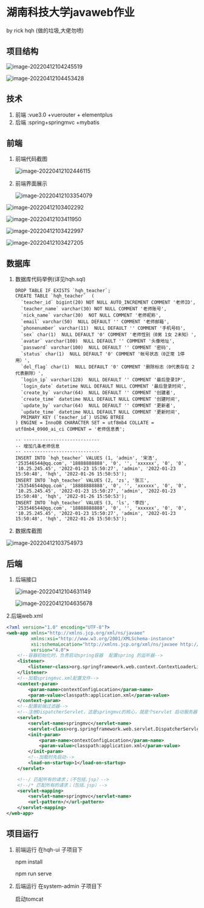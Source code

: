 # 湖南科技大学javaweb作业

by rick hqh  (做的垃圾,大佬勿喷)

## 项目结构



![image-20220412104245519](https://cdn.jsdelivr.net/gh/rickhqh/pic/img/202204121042794.png)

![image-20220412104453428](https://cdn.jsdelivr.net/gh/rickhqh/pic/img/202204121044763.png)



## 技术

1. 前端 :vue3.0 +vuerouter + elementplus
2. 后端 :spring+springmvc +mybatis

## 前端

1. 前端代码截图

   ![image-20220412102446115](https://cdn.jsdelivr.net/gh/rickhqh/pic/img/202204121029584.png)

2. 前端界面展示

   ![image-20220412103354079](https://cdn.jsdelivr.net/gh/rickhqh/pic/img/202204121033376.png)

![image-20220412103402292](https://cdn.jsdelivr.net/gh/rickhqh/pic/img/202204121034580.png)

![image-20220412103411950](https://cdn.jsdelivr.net/gh/rickhqh/pic/img/202204121034147.png)

![image-20220412103422997](https://cdn.jsdelivr.net/gh/rickhqh/pic/img/202204121034211.png)

![image-20220412103427205](https://cdn.jsdelivr.net/gh/rickhqh/pic/img/202204121034445.png)





## 数据库

1. 数据库代码举例(详见hqh.sql)

   ```mysql
   DROP TABLE IF EXISTS `hqh_teacher`;
   CREATE TABLE `hqh_teacher`  (
     `teacher_id` bigint(20) NOT NULL AUTO_INCREMENT COMMENT '老师ID',
     `teacher_name` varchar(30) NOT NULL COMMENT '老师账号',
     `nick_name` varchar(30)  NOT NULL COMMENT '老师昵称',
     `email` varchar(50)  NULL DEFAULT '' COMMENT '老师邮箱',
     `phonenumber` varchar(11)  NULL DEFAULT '' COMMENT '手机号码',
     `sex` char(1)  NULL DEFAULT '0' COMMENT '老师性别（0男 1女 2未知）',
     `avatar` varchar(100)  NULL DEFAULT '' COMMENT '头像地址',
     `password` varchar(100)  NULL DEFAULT '' COMMENT '密码',
     `status` char(1)  NULL DEFAULT '0' COMMENT '帐号状态（0正常 1停用）',
     `del_flag` char(1)  NULL DEFAULT '0' COMMENT '删除标志（0代表存在 2代表删除）',
     `login_ip` varchar(128)  NULL DEFAULT '' COMMENT '最后登录IP',
     `login_date` datetime NULL DEFAULT NULL COMMENT '最后登录时间',
     `create_by` varchar(64)  NULL DEFAULT '' COMMENT '创建者',
     `create_time` datetime NULL DEFAULT NULL COMMENT '创建时间',
     `update_by` varchar(64)  NULL DEFAULT '' COMMENT '更新者',
     `update_time` datetime NULL DEFAULT NULL COMMENT '更新时间',
     PRIMARY KEY (`teacher_id`) USING BTREE
   ) ENGINE = InnoDB CHARACTER SET = utf8mb4 COLLATE = utf8mb4_0900_ai_ci COMMENT = '老师信息表';
   
   -- ----------------------------
   -- 增加几条老师信息
   -- ----------------------------
   INSERT INTO `hqh_teacher` VALUES (1, 'admin', '宋浩', '253546544@qq.com', '18888888888', '0', '', 'xxxxxx', '0', '0', '10.25.245.45', '2022-01-23 15:50:27', 'admin', '2022-01-23 15:50:48', 'hqh', '2022-01-26 15:50:53');
   INSERT INTO `hqh_teacher` VALUES (2, 'zs', '张三', '253546544@qq.com', '18888888888', '0', '', 'xxxxxx', '0', '0', '10.25.245.45', '2022-01-23 15:50:27', 'admin', '2022-01-23 15:50:48', 'hqh', '2022-01-26 15:50:53');
   INSERT INTO `hqh_teacher` VALUES (3, 'ls', '李四', '253546544@qq.com', '18888888888', '0', '', 'xxxxxx', '0', '0', '10.25.245.45', '2022-01-23 15:50:27', 'admin', '2022-01-23 15:50:48', 'hqh', '2022-01-26 15:50:53');
   ```

   

2. 数据库截图

![image-20220412103754973](https://cdn.jsdelivr.net/gh/rickhqh/pic/img/202204121037137.png)



## 后端

1. 后端接口

   ![image-20220412104631149](https://cdn.jsdelivr.net/gh/rickhqh/pic/img/202204121046436.png)

   ![image-20220412104635678](https://cdn.jsdelivr.net/gh/rickhqh/pic/img/202204121046890.png)

2.后端web.xml



```xml
<?xml version="1.0" encoding="UTF-8"?>
<web-app xmlns="http://xmlns.jcp.org/xml/ns/javaee"
         xmlns:xsi="http://www.w3.org/2001/XMLSchema-instance"
         xsi:schemaLocation="http://xmlns.jcp.org/xml/ns/javaee http://xmlns.jcp.org/xml/ns/javaee/web-app_4_0.xsd"
         version="4.0">
    <!--容器初始化时，负责启动spring容器  配置spring 的监听器-->
    <listener>
        <listener-class>org.springframework.web.context.ContextLoaderListener</listener-class>
    </listener>
    <!--加载springmvc.xml配置文件-->
    <context-param>
        <param-name>contextConfigLocation</param-name>
        <param-value>classpath:application.xml</param-value>
    </context-param>
    <!--配置前端过滤器-->
    <!--注册DispatcherServlet，这是springmvc的核心，就是个servlet 启动服务器-->
    <servlet>
        <servlet-name>springmvc</servlet-name>
        <servlet-class>org.springframework.web.servlet.DispatcherServlet</servlet-class>
        <init-param>
            <param-name>contextConfigLocation</param-name>
            <param-value>classpath:application.xml</param-value>
        </init-param>
        <!--加载时先启动-->
        <load-on-startup>1</load-on-startup>
    </servlet>

    <!--/ 匹配所有的请求；（不包括.jsp）-->
    <!--/* 匹配所有的请求；（包括.jsp）-->
    <servlet-mapping>
        <servlet-name>springmvc</servlet-name>
        <url-pattern>/</url-pattern>
    </servlet-mapping>
</web-app>

```



## 项目运行

1. 前端运行 在hqh-ui 子项目下

   npm install

   npm run serve

2. 后端运行 在system-admin 子项目下 

   启动tomcat